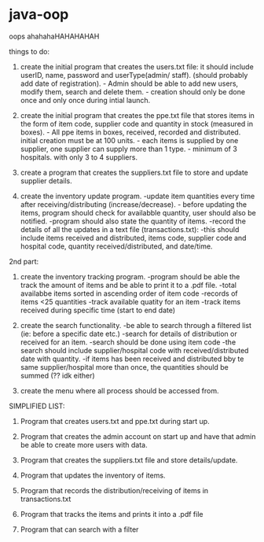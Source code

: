 # java-oop
oops
ahahahaHAHAHAHAH


things to do:

1. create the initial program that creates the users.txt file: it should include userID, name, password and userType(admin/ staff). (should probably add date of registration).
       - Admin should be able to add new users, modify them, search and delete them.
       - creation should only be done once and only once during intial launch.
   
2. create the initial program that creates the ppe.txt file that stores items in the form of item code, supplier code and quantity in stock (measured in boxes).
        - All ppe items in boxes, received, recorded and distributed. initial creation must be at 100 units.
        - each items is supplied by one supplier, one supplier can supply more than 1 type.
        - minimum of 3 hospitals. with only 3 to 4 suppliers.

3. create a program that creates the suppliers.txt file to store and update supplier details.

4. create the inventory update program.
         -update item quantities every time after receiving/distributing (increase/decrease).
         - before updating the items, program should check for availabble quantity, user should also be notified.
                 -program should also state the quantity of items.
         -record the details of all the updates in a text file (transactions.txt):
                 -this should include items received and distributed, items code, supplier code and hospital code, quantity received/distributed, and date/time.



2nd part:

1. create the inventory tracking program.
         -program should be able the track the amount of items and be able to print it to a .pdf file.
         -total availabbe items sorted in ascending order of item code
         -records of items <25 quantities
         -track available quatity for an item
         -track items received during specific time (start to end date)

2. create the search functionality.
         -be able to search through a filtered list (ie: before a specific date etc.)
         -search for details of distribution or received for an item.
         -search should be done using item code
         -the search should include supplier/hospital code with received/distributed date with quantity.
         -if items has been received and distributed bby te same supplier/hospital more than once, the quantities should be summed (?? idk either)

3. create the menu where all process should be accessed from.

SIMPLIFIED LIST:
1. Program that creates users.txt and ppe.txt during start up.
2. Program that creates the admin account on start up and have that admin be able to create more users with data.
3. Program that creates the suppliers.txt file and store details/update.
4. Program that updates the inventory of items.
5. Program that records the distribution/receiving of items in transactions.txt

6. Program that tracks the items and prints it into a .pdf file
7. Program that can search with a filter
